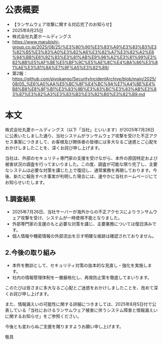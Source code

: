 # 公表概要
- 【ランサムウェア攻撃に関する対応完了のお知らせ】
- 2025年8月25日
- 株式会社丸菱ホールディングス
- https://www.marubishi-group.co.jp/2025/08/25/%E3%80%90%E3%83%A9%E3%83%B3%E3%82%B5%E3%83%A0%E3%82%A6%E3%82%A7%E3%82%A2%E6%94%BB%E6%92%83%E3%81%AB%E9%96%A2%E3%81%99%E3%82%8B%E5%AF%BE%E5%BF%9C%E5%AE%8C%E4%BA%86%E3%81%AE%E3%81%8A%E7%9F%A5%E3%82%89/
- 第2報：https://github.com/piyokango/SecurityIncidentArchive/blob/main/2025/08/05_%E6%A0%AA%E5%BC%8F%E4%BC%9A%E7%A4%BE%E4%B8%B8%E8%8F%B1%E3%83%9B%E3%83%BC%E3%83%AB%E3%83%87%E3%82%A3%E3%83%B3%E3%82%B0%E3%82%B9.md

# 本文
株式会社丸菱ホールディングス（以下「当社」といいます）が2025年7月28日に公表いたしました通り、当社システムがランサムウェア攻撃を受けた不正アクセス事案につきまして、お客様及び関係者の皆様には多大なるご迷惑とご心配をおかけしましたことを、深くお詫び申し上げます。

当社は、外部のセキュリティ専門家の支援を受けながら、本件の原因特定および被害状況の調査を行ってまいりました。この度、調査が可能な限り完了し、主要なシステムは必要な対策を講じた上で復旧し、通常業務を再開しております。今後、新たに報告すべき事実が判明した場合には、速やかに当社ホームページにてお知らせいたします。


## 1.調査結果
- 2025年7月26日、当社サーバーが海外からの不正アクセスによりランサムウェア攻撃を受け、システムが一時使用不能となりました。
- 外部専門家の支援のもと必要な対策を講じ、主要業務については復旧済みです。
- 個人情報や機密情報の外部流出を示す明確な痕跡は確認されておりません。

## 2.今後の取り組み
- 本件を教訓として、セキュリティ対策の抜本的な見直し・強化を実施します。
- 社内の情報管理体制を一層厳格化し、再発防止策を徹底してまいります。

このたびは皆さまに多大なるご心配とご迷惑をおかけしましたことを、改めて深くお詫び申し上げます。

また、情報漏えいの可能性に関する詳細につきましては、2025年8月5日付で公表している「当社におけるランサムウェア被害に伴うシステム障害と情報漏えいに関するお知らせ」をご参照ください。

今後とも変わらぬご支援を賜りますようお願い申し上げます。

敬具
